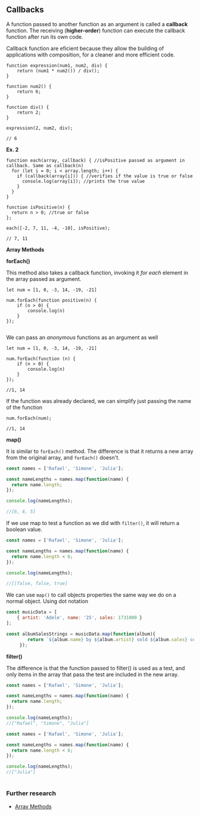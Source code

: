## Callbacks

A function passed to another function as an argument is called a **callback** function. The receiving (**higher-order**) function can execute the callback function after run its own code.

Callback function are eficient because they allow the building of applications with composition, for a cleaner and more efficient code.

```JS
function expression(num1, num2, div) {
    return (num1 * num2()) / div();
}

function num2() {
    return 6;
}

function div() {
    return 2;
}

expression(2, num2, div);

// 6
```

**Ex. 2**

```JS
function each(array, callback) { //isPositive passed as argument in callback. Same as callback(n)
  for (let i = 0; i < array.length; i++) {
    if (callback(array[i])) { //verifies if the value is true or false
      console.log(array[i]); //prints the true value
    }
  }
}

function isPositive(n) {
  return n > 0; //true or false
};

each([-2, 7, 11, -4, -10], isPositive);

// 7, 11
```

**Array Methods**

**forEach()**

This method also takes a callback function, invoking it _for each_ element in the array passed as argument.

```JS
let num = [1, 0, -3, 14, -19, -21]

num.forEach(function positive(n) {
    if (n > 0) {
        console.log(n)
    }    
});


```

We can pass an _anonymous_ functions as an argument as well

```JS
let num = [1, 0, -3, 14, -19, -21]

num.forEach(function (n) {
    if (n > 0) {
        console.log(n)
    }    
});

//1, 14
```

If the function was already declared, we can simplify just passing the name of the function

```JS
num.forEach(num);

//1, 14
```

**map()**

It is similar to `forEach()` method. The difference is that it returns a new array from the original array, and `forEach()` doesn't.

```JavaScript
const names = ['Rafael', 'Simone', 'Julia'];

const nameLengths = names.map(function(name) {
  return name.length;
});

console.log(nameLengths);

//[6, 6, 5]
```
If we use map to test a function as we did with `filter()`, it will return a boolean value.

```JavaScript
const names = ['Rafael', 'Simone', 'Julia'];

const nameLengths = names.map(function(name) {
  return name.length < 6;
});

console.log(nameLengths);

//[[false, false, true]
```

We can use `map()` to call objects properties the same way we do on a normal object. Using dot notation

```JavaScript
const musicData = [
    { artist: 'Adele', name: '25', sales: 1731000 }
];

const albumSalesStrings = musicData.map(function(album){
		return `${album.name} by ${album.artist} sold ${album.sales} copies`;
	 });
```

**filter()**

The difference is that the function passed to filter() is used as a test, and only items in the array that pass the test are included in the new array.

```JavaScript
const names = ['Rafael', 'Simone', 'Julia'];

const nameLengths = names.map(function(name) {
  return name.length;
});

console.log(nameLengths);
//["Rafael", "Simone", "Julia"]
```

```JavaScript
const names = ['Rafael', 'Simone', 'Julia'];

const nameLengths = names.map(function(name) {
  return name.length < 6;
});

console.log(nameLengths);
//["Julia"]
```

# 

### Further research

* [Array Methods](https://developer.mozilla.org/en-US/docs/Web/JavaScript/Reference/Global_Objects/Array/prototype "MDN")